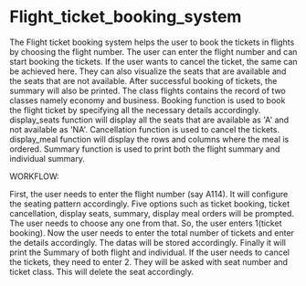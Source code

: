 # Flight_ticket_booking_system

The Flight ticket booking system helps the user to book the tickets in flights by choosing the flight number. The user can enter the flight number and can start booking the tickets. If the user wants to cancel the ticket, the same can be achieved here. They can also visualize the seats that are available and the seats that are not available. After successful booking of tickets, the summary will also be printed. The class flights contains the record of two classes namely economy and business. Booking function is used to book the flight ticket by specifying all the necessary details accordingly. display_seats function will display all the seats that are available as 'A' and not available as 'NA'. Cancellation function is used to cancel the tickets. display_meal function will display the rows and columns where the meal is ordered. Summary function is used to print both the flight summary and individual summary.

WORKFLOW:

First, the user needs to enter the flight number (say A114). It will configure the seating pattern accordingly.
Five options such as ticket booking, ticket cancellation, display seats, summary, display meal orders will be prompted.
The user needs to choose any one from that. So, the user enters 1(ticket booking).
Now the user needs to enter the total number of tickets and enter the details accordingly. The datas will be stored accordingly.
Finally it will print the Summary of both flight and individual.
If the user needs to cancel the tickets, they need to enter 2. They will be asked with seat number and ticket class.
This will delete the seat accordingly.
